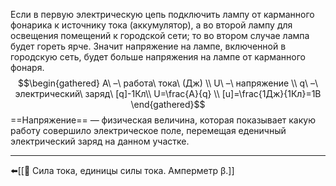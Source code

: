 Если в первую электрическую цепь подключить лампу от карманного фонарика к источнику тока (аккумулятор), а во второй лампу для освещения помещений к городской сети; то во втором случае лампа будет гореть ярче. Значит напряжение на лампе, включенной в городскую сеть, будет больше напряжения на лампе от карманного фонаря.
$$\begin{gathered}
A\ –\ работа\ тока\ (Дж) \\
U\ –\ напряжение \\
q\ –\ электрический\ заряд\ [q]-1Кл\\
U=\frac{A}{q} \\
[u]=\frac{1Дж}{1Кл}=1В
\end{gathered}$$
==Напряжение== — физическая величина, которая показывает какую работу совершило электрическое поле, перемещая еденичный электрический заряд на данном участке.

---
⬅️[[📒 Сила тока, единицы силы тока. Амперметр β.]]